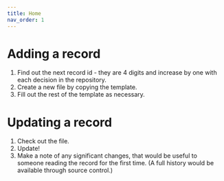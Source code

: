 ```yaml
---
title: Home
nav_order: 1
---
```


# Adding a record
1. Find out the next record id - they are 4 digits and increase by one with each decision in the repository.
2. Create a new file by copying the template.
3. Fill out the rest of the template as necessary.

# Updating a record
1. Check out the file.
2. Update!
3. Make a note of any significant changes, that would be useful to someone reading the record for the first time. (A full history would be available through source control.)
